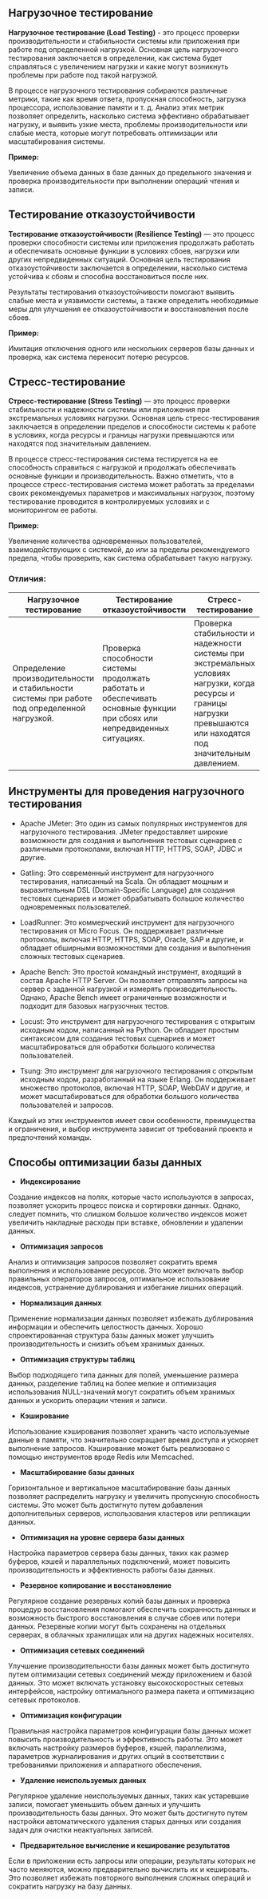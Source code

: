 ## **Нагрузочное тестирование**

**Нагрузочное тестирование (Load Testing)** - это процесс проверки производительности и стабильности системы или приложения при работе под определенной нагрузкой. Основная цель нагрузочного тестирования заключается в определении, как система будет справляться с увеличением нагрузки и какие могут возникнуть проблемы при работе под такой нагрузкой.

В процессе нагрузочного тестирования собираются различные метрики, такие как время ответа, пропускная способность, загрузка процессора, использование памяти и т. д. Анализ этих метрик позволяет определить, насколько система эффективно обрабатывает нагрузку, и выявить узкие места, проблемы производительности или слабые места, которые могут потребовать оптимизации или масштабирования системы.

**Пример:**  

Увеличение объема данных в базе данных до предельного значения и проверка производительности при выполнении операций чтения и записи.

## **Тестирование отказоустойчивости**

**Тестирование отказоустойчивости (Resilience Testing)** — это процесс проверки способности системы или приложения продолжать работать и обеспечивать основные функции в условиях сбоев, нагрузки или других непредвиденных ситуаций. Основная цель тестирования отказоустойчивости заключается в определении, насколько система устойчива к сбоям и способна восстановиться после них.

Результаты тестирования отказоустойчивости помогают выявить слабые места и уязвимости системы, а также определить необходимые меры для улучшения ее отказоустойчивости и восстановления после сбоев.

**Пример:**  

Имитация отключения одного или нескольких серверов базы данных и проверка, как система переносит потерю ресурсов.

## **Стресс-тестирование**

**Стресс-тестирование (Stress Testing)** — это процесс проверки стабильности и надежности системы или приложения при экстремальных условиях нагрузки. Основная цель стресс-тестирования заключается в определении пределов и способности системы к работе в условиях, когда ресурсы и границы нагрузки превышаются или находятся под значительным давлением.

В процессе стресс-тестирования система тестируется на ее способность справиться с нагрузкой и продолжать обеспечивать основные функции и производительность. Важно отметить, что в процессе стресс-тестирования система может работать за пределами своих рекомендуемых параметров и максимальных нагрузок, поэтому тестирование проводится в контролируемых условиях и с мониторингом ее работы.

**Пример:**  

Увеличение количества одновременных пользователей, взаимодействующих с системой, до или за пределы рекомендуемого предела, чтобы проверить, как система обрабатывает такую нагрузку.

### **Отличия:**

|Нагрузочное тестирование | Тестирование отказоустойчивости | Стресс-тестирование |
|-|-|-|
|Определение производительности и стабильности системы при работе под определенной нагрузкой.| Проверка способности системы продолжать работать и обеспечивать основные функции при сбоях или непредвиденных ситуациях.|Проверка стабильности и надежности системы при экстремальных условиях нагрузки, когда ресурсы и границы нагрузки превышаются или находятся под значительным давлением.|

## **Инструменты для проведения нагрузочного тестирования**

- Apache JMeter: Это один из самых популярных инструментов для нагрузочного тестирования. JMeter предоставляет широкие возможности для создания и выполнения тестовых сценариев с различными протоколами, включая HTTP, HTTPS, SOAP, JDBC и другие.

- Gatling: Это современный инструмент для нагрузочного тестирования, написанный на Scala. Он обладает мощным и выразительным DSL (Domain-Specific Language) для создания тестовых сценариев и может обрабатывать большое количество одновременных пользователей.

- LoadRunner: Это коммерческий инструмент для нагрузочного тестирования от Micro Focus. Он поддерживает различные протоколы, включая HTTP, HTTPS, SOAP, Oracle, SAP и другие, и обладает обширными возможностями для создания и выполнения сложных тестовых сценариев.

- Apache Bench: Это простой командный инструмент, входящий в состав Apache HTTP Server. Он позволяет отправлять запросы на сервер с заданной нагрузкой и измерять производительность. Однако, Apache Bench имеет ограниченные возможности и подходит для базовых нагрузочных тестов.

- Locust: Это инструмент для нагрузочного тестирования с открытым исходным кодом, написанный на Python. Он обладает простым синтаксисом для создания тестовых сценариев и может масштабироваться для обработки большого количества пользователей.

- Tsung: Это инструмент для нагрузочного тестирования с открытым исходным кодом, разработанный на языке Erlang. Он поддерживает множество протоколов, включая HTTP, SOAP, WebDAV и другие, и может масштабироваться для обработки большого количества пользователей и запросов.

Каждый из этих инструментов имеет свои особенности, преимущества и ограничения, и выбор инструмента зависит от требований проекта и предпочтений команды.

## **Способы оптимизации базы данных**

- **Индексирование**  

Создание индексов на полях, которые часто используются в запросах, позволяет ускорить процесс поиска и сортировки данных. Однако, следует помнить, что слишком большое количество индексов может увеличить накладные расходы при вставке, обновлении и удалении данных.

- **Оптимизация запросов**  

Анализ и оптимизация запросов позволяет сократить время выполнения и использование ресурсов. Это может включать выбор правильных операторов запросов, оптимальное использование индексов, устранение дублирования и избегание лишних операций.

- **Нормализация данных**  

Применение нормализации данных позволяет избежать дублирования информации и обеспечить целостность данных. Хорошо спроектированная структура базы данных может улучшить производительность и снизить объем хранимых данных.

- **Оптимизация структуры таблиц**  

Выбор подходящего типа данных для полей, уменьшение размера данных, разделение таблиц на более мелкие и оптимизация использования NULL-значений могут сократить объем хранимых данных и ускорить операции чтения и записи.

- **Кэширование**  

Использование кэширования позволяет хранить часто используемые данные в памяти, что значительно сокращает время доступа и ускоряет выполнение запросов. Кэширование может быть реализовано с помощью инструментов вроде Redis или Memcached.

- **Масштабирование базы данных**  

Горизонтальное и вертикальное масштабирование базы данных позволяет распределить нагрузку и увеличить пропускную способность системы. Это может быть достигнуто путем добавления дополнительных серверов, использования кластеров или репликации данных.

- **Оптимизация на уровне сервера базы данных**  

Настройка параметров сервера базы данных, таких как размер буферов, кэшей и параллельных подключений, может повысить производительность и эффективность работы базы данных.

- **Резервное копирование и восстановление**  

Регулярное создание резервных копий базы данных и проверка процедур восстановления помогают обеспечить сохранность данных и возможность быстрого восстановления в случае сбоев или потери данных. Резервные копии могут быть сохранены на отдельных серверах, в облачных хранилищах или на других надежных носителях.

- **Оптимизация сетевых соединений**  

Улучшение производительности базы данных может быть достигнуто путем оптимизации сетевых соединений между приложением и базой данных. Это может включать установку высокоскоростных сетевых интерфейсов, настройку оптимального размера пакета и оптимизацию сетевых протоколов.

- **Оптимизация конфигурации**  

Правильная настройка параметров конфигурации базы данных может повысить производительность и эффективность работы. Это может включать настройку размеров буферов, кэшей, параллелизма, параметров журналирования и других опций в соответствии с требованиями приложения и аппаратного обеспечения.

- **Удаление неиспользуемых данных**  

Регулярное удаление неиспользуемых данных, таких как устаревшие записи, помогает уменьшить объем данных и улучшить производительность базы данных. Это может быть достигнуто путем настройки автоматического удаления старых данных или создания задач для очистки неактуальных записей.

- **Предварительное вычисление и кеширование результатов**  

Если в приложении есть запросы или операции, результаты которых не часто меняются, можно предварительно вычислить их и кешировать. Это позволяет избежать повторного выполнения сложных операций и сократить нагрузку на базу данных.